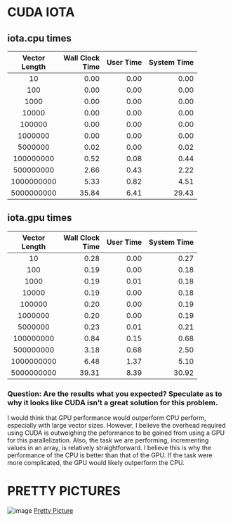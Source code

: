 # CUDA IOTA
## iota.cpu times  
|Vector<br>Length|Wall Clock<br>Time|User Time|System Time|
|:--:|--:|--:|--:|
|10| 0.00| 0.00| 0.00|
|100| 0.00| 0.00| 0.00|
|1000| 0.00| 0.00| 0.00|
|10000| 0.00| 0.00| 0.00|
|100000| 0.00| 0.00| 0.00|
|1000000| 0.00| 0.00| 0.00|
|5000000| 0.02| 0.00| 0.02|
|100000000| 0.52| 0.08| 0.44|
|500000000| 2.66| 0.43| 2.22|
|1000000000| 5.33| 0.82| 4.51|
|5000000000|35.84| 6.41|29.43|  


## iota.gpu times
|Vector<br>Length|Wall Clock<br>Time|User Time|System Time|
|:--:|--:|--:|--:|
|10| 0.28| 0.00| 0.27|
|100| 0.19| 0.00| 0.18|
|1000| 0.19| 0.01| 0.18|
|10000| 0.19| 0.00| 0.18|
|100000| 0.20| 0.00| 0.19|
|1000000| 0.20| 0.00| 0.19|
|5000000| 0.23| 0.01| 0.21|
|100000000| 0.84| 0.15| 0.68|
|500000000| 3.18| 0.68| 2.50|
|1000000000| 6.48| 1.37| 5.10|
|5000000000|39.31| 8.39|30.92|  

### Question: Are the results what you expected? Speculate as to why it looks like CUDA isn’t a great solution for this problem.  
I would think that GPU performance would outperform CPU perform, especially with large vector sizes. However, I believe the overhead required using CUDA is outweighing the peformance to be gained from using a GPU for this parallelization. Also, the task we are performing, incrementing values in an array, is relatively straightforward. I believe this is why the performance of the CPU is better than that of the GPU. If the task were more complicated, the GPU would likely outperform the CPU.  


# PRETTY PICTURES
![image](https://github.com/user-attachments/assets/91444735-1b84-4d26-a5a1-10d6c4b8494b)
[Pretty Picture](julia.ppm)

